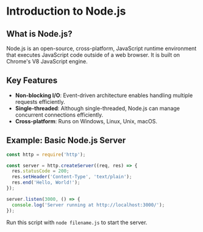 
# Introduction to Node.js

## What is Node.js?
Node.js is an open-source, cross-platform, JavaScript runtime environment that executes JavaScript code outside of a web browser. It is built on Chrome's V8 JavaScript engine.

## Key Features
- **Non-blocking I/O**: Event-driven architecture enables handling multiple requests efficiently.
- **Single-threaded**: Although single-threaded, Node.js can manage concurrent connections efficiently.
- **Cross-platform**: Runs on Windows, Linux, Unix, macOS.

## Example: Basic Node.js Server
```javascript
const http = require('http');

const server = http.createServer((req, res) => {
  res.statusCode = 200;
  res.setHeader('Content-Type', 'text/plain');
  res.end('Hello, World!');
});

server.listen(3000, () => {
  console.log('Server running at http://localhost:3000/');
});
```
Run this script with `node filename.js` to start the server.
